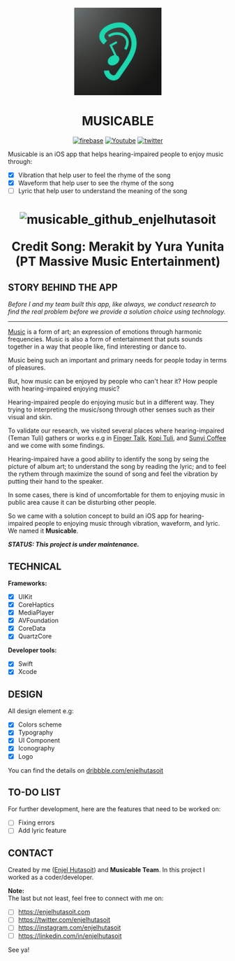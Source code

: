
<p align="center">
  <img src="https://github.com/enjelhutasoit/musicable/blob/jasmine/VTune/Assets.xcassets/AppIcon.appiconset/icon_60pt%403x.png" width="200" height="200" alt="hay" />
</p>

<h1 align="center">
  <strong>MUSICABLE</strong>
</h1>

<p align="center">
  <a href="firebase.google.com"><img src="https://img.shields.io/badge/readme-docs-3484C6.svg" alt="firebase" /></a>
  <a href="https://youtube.com/enjelhutasoit"><img src="https://img.shields.io/badge/youtube-channel-e52d27.svg" alt="Youtube" /></a>
  <a href="https://twitter.com/enjelhutasoit"><img src="https://img.shields.io/twitter/follow/vr_toolkit.svg?style=flat&label=twitter" alt="twitter" /></a>
</p>

Musicable is an iOS app that helps hearing-impaired people to enjoy music through:
- [x] Vibration that help user to feel the rhyme of the song
- [x] Waveform that help user to see the rhyme of the song
- [ ] Lyric that help user to understand the meaning of the song
<h1 align="center">

![musicable_github_enjelhutasoit](https://user-images.githubusercontent.com/28510687/72727840-876b4280-3bbe-11ea-9b5f-63c778d15c99.gif)

<p>Credit Song: Merakit by Yura Yunita (PT Massive Music Entertainment)</p>

## STORY BEHIND THE APP

_Before I and my team built this app, like always, 
we conduct research to find the real problem before we provide a solution choice
using technology._
***
[Music](https://simple.wikipedia.org/wiki/Music) is a form of art; an expression of emotions through harmonic frequencies. 
Music is also a form of entertainment that puts sounds together in a way that people like, find interesting or dance to.

Music being such an important and primary needs for people today in terms of pleasures. 

But, how music can be enjoyed by people who can't hear it? How people with hearing-impaired enjoying music? 

Hearing-impaired people do enjoying music but in a different way.
They trying to interpreting the music/song through other senses such as their visual and skin.

To validate our research, we visited several places where hearing-impaired (Teman Tuli) gathers or works e.g in [Finger Talk](https://business.google.com/website/deaf-cafe-fingertalk.org), 
[Kopi Tuli](https://instagram.com/koptul), and [Sunyi Coffee](https://www.instagram.com/sunyi.coffee) and we come with some findings.

Hearing-impaired have a good ability to identify the song by seing the picture of album art; 
to understand the song by reading the lyric; and to feel the rythem through maximize the sound of song
and feel the vibration by putting their hand to the speaker.

In some cases, there is kind of uncomfortable for them to enjoying music in public area cause it can be disturbing other people.

So we came with a solution concept to build an iOS app for hearing-impaired people
to enjoying music through vibration, waveform, and lyric. We named it **Musicable**.

_**STATUS: This project is under maintenance.**_

## TECHNICAL
**Frameworks:**
- [x] UIKit
- [x] CoreHaptics
- [x] MediaPlayer
- [x] AVFoundation
- [x] CoreData
- [x] QuartzCore

**Developer tools:**
- [x] Swift
- [x] Xcode

## DESIGN
All design element e.g: 
- [x] Colors scheme
- [x] Typography
- [x] UI Component 
- [x] Iconography
- [x] Logo

You can find the details on [dribbble.com/enjelhutasoit](https://dribbble.com/enjelhutasoit)

## TO-DO LIST 
For further development, here are the features that need to be worked on:
- [ ] Fixing errors
- [ ] Add lyric feature

## CONTACT
Created by me ([Enjel Hutasoit](http://github.com/enjelhutasoit)) and **Musicable Team**. 
In this project I worked as a coder/developer.


**Note:**<br>
The last but not least, feel free to connect with me on:

- [ ] https://enjelhutasoit.com 
- [ ] https://twitter.com/enjelhutasoit 
- [ ] https://instagram.com/enjelhutasoit 
- [ ] https://linkedin.com/in/enjelhutasoit

See ya!
